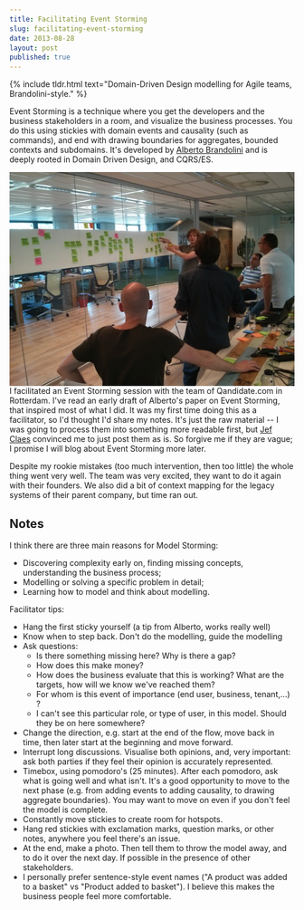 ```yaml
---
title: Facilitating Event Storming
slug: facilitating-event-storming
date: 2013-08-28
layout: post
published: true
---
```


{% include tldr.html text="Domain-Driven Design modelling for Agile teams, Brandolini-style." %}

Event Storming is a technique where you get the developers and the business stakeholders in a room, and visualize the
business processes. You do this using stickies with domain events and causality (such as commands), and end with drawing
boundaries for aggregates, bounded contexts and subdomains. It's developed by [Alberto Brandolini](http://ziobrando.blogspot.be/) and is deeply rooted in
 Domain Driven Design, and CQRS/ES.

<img style="float:left;margin-right: 10px" src="/img/posts/2013-08-28/event-storming.jpg" alt="Event Storming at Qandidate.com">

I facilitated an Event Storming session with the team of Qandidate.com in Rotterdam. I've read an early draft of Alberto's
paper on Event Storming, that inspired most of what I did. It was my first time doing this as a facilitator, so I'd thought
I'd share my notes. It's just the raw material -- I was going to process them into something more
readable first, but [Jef Claes](http://www.jefclaes.be/) convinced me to just post them as is. So forgive me if they are vague; I promise I will blog about
Event Storming more later.

Despite my rookie mistakes (too much intervention, then too little) the whole thing went very well. The team was very
excited, they want to do it again with their founders. We also did a bit of context mapping for the legacy systems of
their parent company, but time ran out.


## Notes

I think there are three main reasons for Model Storming:

- Discovering complexity early on, finding missing concepts, understanding the business process;
- Modelling or solving a specific problem in detail;
- Learning how to model and think about modelling.

Facilitator tips:

- Hang the first sticky yourself (a tip from Alberto, works really well)
- Know when to step back. Don't do the modelling, guide the modelling
- Ask questions:
   * Is there something missing here? Why is there a gap?
   * How does this make money?
   * How does the business evaluate that this is working? What are the targets, how will we know we've reached them?
   * For whom is this event of importance (end user, business, tenant,…) ?
   * I can't see this particular role, or type of user, in this model. Should they be on here somewhere?
- Change the direction, e.g. start at the end of the flow, move back in time, then later start at the beginning and move forward.
- Interrupt long discussions. Visualise both opinions, and, very important: ask both parties if they feel their opinion is accurately represented.
- Timebox,  using pomodoro's (25 minutes). After each pomodoro, ask what is going well and what isn't. It's a good opportunity to move to the next phase (e.g. from adding events to adding causality, to drawing aggregate boundaries). You may want to move on even if you don't feel the model is complete.
- Constantly move stickies to create room for hotspots.
- Hang red stickies with exclamation marks, question marks, or other notes, anywhere you feel there's an issue.
- At the end, make a photo. Then tell them to throw the model away, and to do it over the next day. If possible in the presence of other stakeholders.
- I personally prefer sentence-style event names ("A product was added to a basket" vs "Product added to basket"). I believe this makes the business people feel more comfortable.

